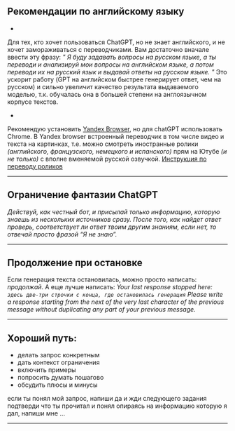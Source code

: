 
##  Рекомендации по английскому языку

-
Для тех, кто хочет пользоваться ChatGPT, но не знает английского, и не хочет замораживаться с переводчиками. Вам достаточно вначале ввести эту фразу:
*"
Я буду задавать вопросы на русском языке, а ты переводи и анализируй мои вопросы на английском языке, а потом переводи их на русский язык и выдавай ответы на русском языке.
"* 
Это ускорит работу (GPT на английском быстрее генерирует ответ, чем на русском) и сильно увеличит качество результата выдаваемого моделью, т.к. обучалась она в большей степени на англоязычном корпусе текстов.

-
Рекомендую установить [Yandex Browser](https://browser.yandex.ru/), но для chatGPT использовать Chrome.
В Yandex browser встроенный переводчик в том числе видео и текста на картинках, т.е. можно смотреть иностранные ролики *(английского, французского, немецкого и испанского)* прям на Ютубе *(и не только)* с вполне вменяемой русской озвучкой. [Инструкция по переводу роликов](https://browser.yandex.ru/help/search-and-browse/translators-settings.html#videos)

---
## Ограничение фантазии ChatGPT

_Действуй, как честный бот, и присылай только информацию, которую знаешь из нескольких источников сразу._
_После того, как найдет ответ проверь, соответствует ли ответ твоим другим знаниям, если нет, то отвечай просто фразой “Я не знаю”._

---
## Продолжение при остановке

Если генерация текста остановилась, можно просто написать: _продолжай_.
А еще лучше написать:
_Your last response stopped here: ```здесь две-три строчки с конца, где остановилась генерация``` Please write a response starting from the next of the very last character of the previous message without duplicating any part of your previous message._

---
## Хороший путь:

- делать запрос конкретным
- дать контекст ограничения
- включить примеры
- попросить думать пошагово
- обсудить плюсы и минусы

если ты понял мой запрос, напиши да и жди следующего задания
подтверди что ты прочитал и понял
опираясь на информацию которую я дал, напиши мне ...

---

